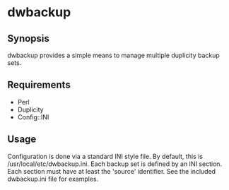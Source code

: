 dwbackup
========

Synopsis
--------

dwbackup provides a simple means to manage multiple duplicity backup sets.

Requirements
------------

* Perl
* Duplicity
* Config::INI

Usage
-----

Configuration is done via a standard INI style file. By default, this is
/usr/local/etc/dwbackup.ini. Each backup set is defined by an INI section.
Each section must have at least the 'source' identifier. See the included
dwbackup.ini file for examples.
